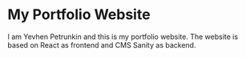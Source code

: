 # My Portfolio Website

I am Yevhen Petrunkin and this is my portfolio website. The website is based on React as frontend and CMS Sanity as backend.
